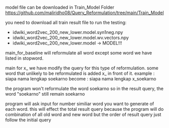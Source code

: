 model file can be downloaded in Train_Model Folder
https://github.com/maliridho08/Query_Reformulation/tree/main/Train_Model

you need to download all train result file to run the testing:
- idwiki_word2vec_200_new_lower.model.syn1neg.npy
- idwiki_word2vec_200_new_lower.model.wv.vectors.npy
- idwiki_word2vec_200_new_lower.model -> MODEL!!!



main_for_baseline will reformulate all word except some word we have listed in stopword.


main for x_ 
we have modify the query for this type of reformulation.
some word that unlikely to be reformulated is added x_ in front of it.
example : siapa nama lengkap soekarno
become : siapa nama lengkap x_soekarno

the program won't reformulate the word soekarno
so in the result query, the word "soekarno" still remain soekarno


program will ask input for number similiar word you want to generate of each word.
this will effect the total result query
because the program will do combination of all old word and new word
but the order of result query just follow the initial query
